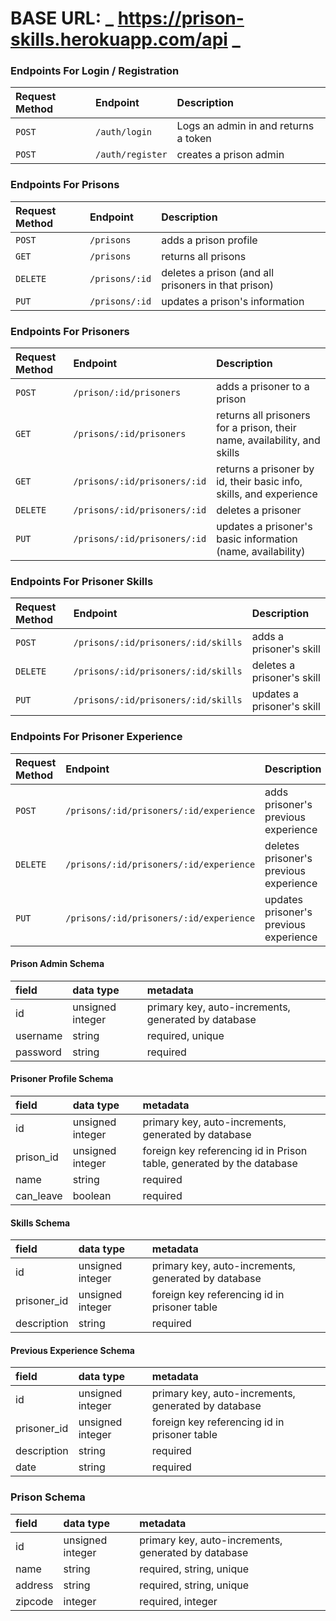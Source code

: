 # BASE URL: **_ https://prison-skills.herokuapp.com/api _**

### Endpoints For Login / Registration

| Request Method | Endpoint         | Description                          |
| :------------- | :--------------- | :----------------------------------- |
| `POST`         | `/auth/login`    | Logs an admin in and returns a token |
| `POST`         | `/auth/register` | creates a prison admin               |

### Endpoints For Prisons

| Request Method | Endpoint       | Description                                         |
| :------------- | :------------- | :-------------------------------------------------- |
| `POST`         | `/prisons`     | adds a prison profile                               |
| `GET`          | `/prisons`     | returns all prisons                                 |
| `DELETE`       | `/prisons/:id` | deletes a prison (and all prisoners in that prison) |
| `PUT`          | `/prisons/:id` | updates a prison's information                      |

### Endpoints For Prisoners

| Request Method | Endpoint                     | Description                                                              |
| :------------- | :--------------------------- | :----------------------------------------------------------------------- |
| `POST`         | `/prison/:id/prisoners`      | adds a prisoner to a prison                                              |
| `GET`          | `/prisons/:id/prisoners`     | returns all prisoners for a prison, their name, availability, and skills |
| `GET`          | `/prisons/:id/prisoners/:id` | returns a prisoner by id, their basic info, skills, and experience       |
| `DELETE`       | `/prisons/:id/prisoners/:id` | deletes a prisoner                                                       |
| `PUT`          | `/prisons/:id/prisoners/:id` | updates a prisoner's basic information (name, availability)              |

### Endpoints For Prisoner Skills

| Request Method | Endpoint                            | Description                |
| :------------- | :---------------------------------- | :------------------------- |
| `POST`         | `/prisons/:id/prisoners/:id/skills` | adds a prisoner's skill    |
| `DELETE`       | `/prisons/:id/prisoners/:id/skills` | deletes a prisoner's skill |
| `PUT`          | `/prisons/:id/prisoners/:id/skills` | updates a prisoner's skill |

### Endpoints For Prisoner Experience

| Request Method | Endpoint                                | Description                            |
| :------------- | :-------------------------------------- | :------------------------------------- |
| `POST`         | `/prisons/:id/prisoners/:id/experience` | adds prisoner's previous experience    |
| `DELETE`       | `/prisons/:id/prisoners/:id/experience` | deletes prisoner's previous experience |
| `PUT`          | `/prisons/:id/prisoners/:id/experience` | updates prisoner's previous experience |

#### Prison Admin Schema

| field    | data type        | metadata                                            |
| :------- | :--------------- | :-------------------------------------------------- |
| id       | unsigned integer | primary key, auto-increments, generated by database |
| username | string           | required, unique                                    |
| password | string           | required                                            |

#### Prisoner Profile Schema

| field     | data type        | metadata                                                              |
| :-------- | :--------------- | :-------------------------------------------------------------------- |
| id        | unsigned integer | primary key, auto-increments, generated by database                   |
| prison_id | unsigned integer | foreign key referencing id in Prison table, generated by the database |
| name      | string           | required                                                              |
| can_leave | boolean          | required                                                              |

#### Skills Schema

| field       | data type        | metadata                                            |
| :---------- | :--------------- | :-------------------------------------------------- |
| id          | unsigned integer | primary key, auto-increments, generated by database |
| prisoner_id | unsigned integer | foreign key referencing id in prisoner table        |
| description | string           | required                                            |

#### Previous Experience Schema

| field       | data type        | metadata                                            |
| :---------- | :--------------- | :-------------------------------------------------- |
| id          | unsigned integer | primary key, auto-increments, generated by database |
| prisoner_id | unsigned integer | foreign key referencing id in prisoner table        |
| description | string           | required                                            |
| date        | string           | required                                            |

### Prison Schema

| field   | data type        | metadata                                            |
| :------ | :--------------- | :-------------------------------------------------- |
| id      | unsigned integer | primary key, auto-increments, generated by database |
| name    | string           | required, string, unique                            |
| address | string           | required, string, unique                            |
| zipcode | integer          | required, integer                                   |
